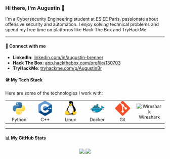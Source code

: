 ### Hi there, I'm Augustin 👋

I'm a Cybersecurity Engineering student at ESIEE Paris, passionate about offensive security and automation. I enjoy solving technical problems and spend my free time on platforms like Hack The Box and TryHackMe. 

---

#### 🔗 Connect with me

- **LinkedIn**: [linkedin.com/in/augustin-brenner](https://www.linkedin.com/in/augustin-brenner)
- **Hack The Box**: [app.hackthebox.com/profile/130703](https://app.hackthebox.com/profile/130703)
- **TryHackMe**: [tryhackme.com/p/AugustinBr](https://tryhackme.com/p/AugustinBr)

#### 🛠️ My Tech Stack

Here are some of the technologies I work with:

<table>
  <tr>
    <td align="center" width="96">
      <img src="https://raw.githubusercontent.com/devicons/devicon/master/icons/python/python-original.svg" width="48" height="48" alt="Python" />
      <br>Python
    </td>
    <td align="center" width="96">
      <img src="https://raw.githubusercontent.com/devicons/devicon/master/icons/cplusplus/cplusplus-original.svg" width="48" height="48" alt="C++" />
      <br>C++
    </td>
    <td align="center" width="96">
      <img src="https://raw.githubusercontent.com/devicons/devicon/master/icons/linux/linux-original.svg" width="48" height="48" alt="Linux" />
      <br>Linux
    </td>
    <td align="center" width="96">
      <img src="https://raw.githubusercontent.com/devicons/devicon/master/icons/docker/docker-original.svg" width="48" height="48" alt="Docker" />
      <br>Docker
    </td>
    <td align="center"  width="96">
      <img src="https://raw.githubusercontent.com/devicons/devicon/master/icons/git/git-original.svg" width="48" height="48" alt="Git" />
      <br>Git
    </td>
     <td align="center" width="96">
      <img src="https://cdn.worldvectorlogo.com/logos/wireshark.svg" width="48" height="48" alt="Wireshark" />
      <br>Wireshark
    </td>
  </tr>
</table>

---

#### 📊 My GitHub Stats

<p align="center">
  <a href="https://github.com/Augustin-Br">
    <img align="center" src="https://github-readme-stats.vercel.app/api?username=Augustin-Br&show_icons=true&theme=dracula&rank_icon=github" />
  </a>
  <a href="https://github.com/Augustin-Br">
    <img align="center" src="https://github-readme-stats.vercel.app/api/top-langs/?username=Augustin-Br&layout=compact&theme=dracula" />
  </a>
</p>
